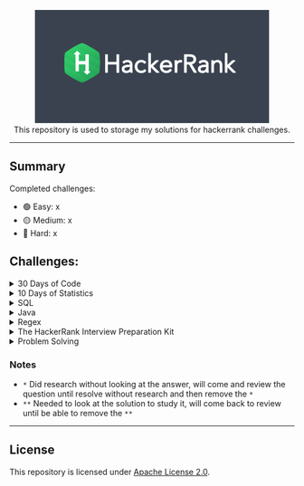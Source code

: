 <p align="center">
    <a href="https://www.hackerrank.com/mauriciogeneroso">
        <img height=200 src="./images/HackerRank-logo.png">
    </a>
    <br>This repository is used to storage my solutions for hackerrank challenges. 
</p>

---
## Summary 

Completed challenges:

* 🟢 Easy: x
* 🟡 Medium: x
* 🔴 Hard: x

## Challenges:

<details><summary>30 Days of Code</summary>

- [30 Days of code website](https://www.hackerrank.com/domains/tutorials/30-days-of-code)

| Day | Challenge     | Solution (Java) | Difficult     | Completed |
| ------------- | ------------- |:-------------:| ------------- |:-------------:|
| 0 | [Day 0: Hello, World.](https://www.hackerrank.com/challenges/30-hello-world/problem) | [Solution](./solutions/src/main/java/com/generoso/hackerrank/thrirtydaysofcode/day0helloworld/Solution.java)| 🟢 Easy | ✅ |
| 1 | [Day 1: Data Types](https://www.hackerrank.com/challenges/30-data-types/problem) | [Solution](./solutions/src/main/java/com/generoso/hackerrank/thrirtydaysofcode/day1datatypes/Solution.java)| 🟢 Easy | ✅ |
| 2 | [Day 2: Operators](https://www.hackerrank.com/challenges/30-operators/problem) | [Solution](./solutions/src/main/java/com/generoso/hackerrank/thrirtydaysofcode/day2operators/Solution.java)| 🟢 Easy | ✅ |
| 3 | [Day 3: Intro to Conditional Statements](https://www.hackerrank.com/challenges/30-conditional-statements/problem) | [Solution](./solutions/src/main/java/com/generoso/hackerrank/thrirtydaysofcode/day3conditionalstatements/Solution.java)| 🟢 Easy | ✅ |
| 4 | [Day 4: Class vs. Instance](https://www.hackerrank.com/challenges/30-class-vs-instance/problem) | [Solution](./solutions/src/main/java/com/generoso/hackerrank/thrirtydaysofcode/day4classvsinstance/Person.java)| 🟢 Easy | ✅ |
| 5 | [Day 5: Loops](https://www.hackerrank.com/challenges/30-loops/problem) | [Solution](./solutions/src/main/java/com/generoso/hackerrank/thrirtydaysofcode/day5loop/Solution.java)| 🟢 Easy | ✅ |
| 6 | [Day 6: Let's Review](https://www.hackerrank.com/challenges/30-review-loop/problem) | [Solution](./solutions/src/main/java/com/generoso/hackerrank/thrirtydaysofcode/day6letsreview/Solution.java)| 🟢 Easy | ✅ |
| 7 | [Day 7: Arrays](https://www.hackerrank.com/challenges/30-arrays/problem) | [Solution](./solutions/src/main/java/com/generoso/hackerrank/thrirtydaysofcode/day7arrays/Solution.java)| 🟢 Easy | ✅ |
| 8 | [Day 8: Dictionaries and Maps](https://www.hackerrank.com/challenges/30-dictionaries-and-maps/problem) | [Solution](./solutions/src/main/java/com/generoso/hackerrank/thrirtydaysofcode/day8dictionariesandmaps/Solution.java)| 🟢 Easy | ✅ |
| 9 | [Day 9: Recursion 3](https://www.hackerrank.com/challenges/30-recursion/problem) | [Solution](./solutions/src/main/java/com/generoso/hackerrank/thrirtydaysofcode/day9recursion3/Solution.java)| 🟢 Easy | ✅ |
| 10 | [Day 10: Binary Numbers](https://www.hackerrank.com/challenges/30-binary-numbers/problem) | [Solution](./solutions/src/main/java/com/generoso/hackerrank/thrirtydaysofcode/day10binarynumbers/Solution.java)| 🟢 Easy | ✅ |
| 11 | [Day 11: 2D Arrays](https://www.hackerrank.com/challenges/30-2d-arrays/problem) | [Solution](./solutions/src/main/java/com/generoso/hackerrank/thrirtydaysofcode/day11arrays2d/Solution.java)| 🟢 Easy | ✅ |
| 12 | [Day 12: Inheritance](https://www.hackerrank.com/challenges/30-inheritance/problem) | [Solution](./solutions/src/main/java/com/generoso/hackerrank/thrirtydaysofcode/day12inheritance/Solution.java)| 🟢 Easy | ✅ |
| 13 | [Day 13: Abstract Classes](https://www.hackerrank.com/challenges/30-abstract-classes/problem) | [Solution](./solutions/src/main/java/com/generoso/hackerrank/thrirtydaysofcode/day13abstractclass/Solution.java)| 🟢 Easy | ✅ |
| 14 | [Day 14: Scope](https://www.hackerrank.com/challenges/30-scope/problem) | [Solution](./solutions/src/main/java/com/generoso/hackerrank/thrirtydaysofcode/day14scope/Solution.java)| 🟢 Easy | ✅ |
| 15 | [Day 15: Linked List](https://www.hackerrank.com/challenges/30-linked-list/problem) | [Solution](./solutions/src/main/java/com/generoso/hackerrank/thrirtydaysofcode/day15linkedlist/Solution.java)| 🟢 Easy | ✅ |
| 16 | [Day 16: Exceptions - String to Integer](https://www.hackerrank.com/challenges/30-exceptions-string-to-integer/problem) | [Solution](./solutions/src/main/java/com/generoso/hackerrank/thrirtydaysofcode/day16exceptions/Solution.java)| 🟢 Easy | ✅ |
| 17 | [Day 17: More Exceptions](https://www.hackerrank.com/challenges/30-more-exceptions/problem) | [Solution](./solutions/src/main/java/com/generoso/hackerrank/thrirtydaysofcode/day17moreexceptions/Solution.java)| 🟢 Easy | ✅ |
| 18 | [Day 18: Queues and Stacks](https://www.hackerrank.com/challenges/30-queues-stacks/problem) | [Solution](./solutions/src/main/java/com/generoso/hackerrank/thrirtydaysofcode/day18queueandstacks/Solution.java)| 🟢 Easy | ✅ |
| 19 | [Day 19: Interfaces](https://www.hackerrank.com/challenges/30-interfaces/problem) | [Solution](./solutions/src/main/java/com/generoso/hackerrank/thrirtydaysofcode/day19interfaces/Solution.java)| 🟢 Easy | ✅ |
| 20 | [Day 20: Sorting](https://www.hackerrank.com/challenges/30-sorting/problem) | [Solution](./solutions/src/main/java/com/generoso/hackerrank/thrirtydaysofcode/day20sorting/Solution.java)| 🟢 Easy | ✅ |
| 21 | [Day 21: Generics](https://www.hackerrank.com/challenges/30-generics/problem) | [Solution](./solutions/src/main/java/com/generoso/hackerrank/thrirtydaysofcode/day21generics/Generics.java)| 🟢 Easy | ✅ |
| 22 | [Day 22: Binary Search Trees](https://www.hackerrank.com/challenges/30-binary-search-trees/problem) | [Solution](./solutions/src/main/java/com/generoso/hackerrank/thrirtydaysofcode/day22binarysearchtrees/Solution.java)| 🟢 Easy | ✅ |
| 23 | [Day 23: BST Level-Order Traversal](https://www.hackerrank.com/challenges/30-binary-trees/problem) | [Solution](./solutions/src/main/java/com/generoso/hackerrank/thrirtydaysofcode/day23bstlevelorder/Solution.java)| 🟢 Easy | ✅ |
| 24 | [Day 24: More Linked Lists](https://www.hackerrank.com/challenges/30-linked-list-deletion/problem) | [Solution](./solutions/src/main/java/com/generoso/hackerrank/thrirtydaysofcode/day24morelinkedlists/Solution.java)| 🟢 Easy | ✅ |
| 25 | [Day 25: Running Time and Complexity](https://www.hackerrank.com/challenges/30-running-time-and-complexity/problem) | [Solution](./solutions/src/main/java/com/generoso/hackerrank/thrirtydaysofcode/day25timeandcomplexity/Solution.java)| 🟢 Easy | ✅ |
| 26 | [Day 26: Nested Logic](https://www.hackerrank.com/challenges/30-nested-logic/problem) | [Solution](./solutions/src/main/java/com/generoso/hackerrank/thrirtydaysofcode/day26nestedlogic/Solution.java) | 🟢 Easy | ✅ |
| 27 | [Day 27: Testing](https://www.hackerrank.com/challenges/30-testing/problem) | [Solution](./solutions/src/main/java/com/generoso/hackerrank/thrirtydaysofcode/day27testing/Solution.java) | 🟢 Easy | ✅ |
| 28 | [Day 28: RegEx, Patterns, and Intro to Databases](https://www.hackerrank.com/challenges/30-regex-patterns/problem) | [Solution](./solutions/src/main/java/com/generoso/hackerrank/thrirtydaysofcode/day28regex/Solution.java) | 🟡 Medium | ✅ | 
| 29 | [Day 29: Bitwise AND](https://www.hackerrank.com/challenges/30-bitwise-and/problem) | [Solution](./solutions/src/main/java/com/generoso/hackerrank/thrirtydaysofcode/day29bitwise/Solution.java) | 🟡 Medium | ✅ |

</details>

<details><summary>10 Days of Statistics</summary>

- [10 Days of Statistics website](https://www.hackerrank.com/domains/tutorials/10-days-of-statistics)

</details>

<details><summary>SQL</summary>

- [SQL website](https://www.hackerrank.com/domains/sql)

| Subdomains | Challenge     |                              Solution (MySQL)                               | Notes | Difficult    | SQL Skills |      Review      |
| ------------- | ------------- |:---------------------------------------------------------------------------:|-------|--------------| ------------ |:----------------:|
| Basic Select | [Revising the Select Query I](https://www.hackerrank.com/challenges/revising-the-select-query/problem) |    [Solution](solutions/sql/basic-select/1.revision-select-query-1.sql)     |       |  🟢 Easy     | Basic            |        ✅         |
| Basic Select | [Revising the Select Query II](https://www.hackerrank.com/challenges/revising-the-select-query-2/problem) |    [Solution](solutions/sql/basic-select/2.revision-select-query-2.sql)     |       | 🟢 Easy  | Basic        |        ✅         |
| Basic Select | [Select All](https://www.hackerrank.com/challenges/select-all-sql/problem) |           [Solution](solutions/sql/basic-select/3.select-all.sql)           |       | 🟢 Easy   | Basic        |        ✅         |
| Basic Select | [Select By ID](https://www.hackerrank.com/challenges/select-by-id/problem) |          [Solution](solutions/sql/basic-select/4.select-by-id.sql)          |       | 🟢 Easy   | Basic        |        ✅         |
| Basic Select | [Japanese Cities' Attributes](https://www.hackerrank.com/challenges/japanese-cities-attributes/problem) |   [Solution](solutions/sql/basic-select/5.japonese-cities-attributes.sql)   |       | 🟢 Easy   | Basic        |        ✅         |
| Basic Select | [Japanese Cities' Names](https://www.hackerrank.com/challenges/japanese-cities-name/problem) |     [Solution](solutions/sql/basic-select/6.japonese-cities-names.sql)      |       | 🟢 Easy   | Basic        |        ✅         |
| Basic Select | [Weather Observation Station 1](https://www.hackerrank.com/challenges/weather-observation-station-1/problem) |  [Solution](solutions/sql/basic-select/7.weather-observation-status-1.sql)  |       | 🟢 Easy   | Basic        |        ✅         |
| Basic Select | [Weather Observation Station 3](https://www.hackerrank.com/challenges/weather-observation-station-3/problem) |  [Solution](solutions/sql/basic-select/7.weather-observation-status-3.sql)  |       | 🟢 Easy   | Basic        |        ✅         |
| Basic Select | [Weather Observation Station 4](https://www.hackerrank.com/challenges/weather-observation-station-4/problem) |  [Solution](solutions/sql/basic-select/7.weather-observation-status-4.sql)  |       | 🟢 Easy   | Basic        |        ✅         |
| Basic Select | [Weather Observation Station 5](https://www.hackerrank.com/challenges/weather-observation-station-5/problem) |  [Solution](solutions/sql/basic-select/7.weather-observation-status-5.sql)  |       | 🟢 Easy   | Intermediate |        ✅         |
| Basic Select | [Weather Observation Station 6](https://www.hackerrank.com/challenges/weather-observation-station-6/problem) |  [Solution](solutions/sql/basic-select/7.weather-observation-status-6.sql)  |       | 🟢 Easy   | Basic        |        ✅         |
| Basic Select | [Weather Observation Station 7](https://www.hackerrank.com/challenges/weather-observation-station-7/problem) |  [Solution](solutions/sql/basic-select/7.weather-observation-status-7.sql)  |       | 🟢 Easy   | Basic        |        ✅         |
| Basic Select | [Weather Observation Station 8](https://www.hackerrank.com/challenges/weather-observation-station-8/problem) |  [Solution](solutions/sql/basic-select/7.weather-observation-status-8.sql)  |       | 🟢 Easy   | Basic        |        ✅         |
| Basic Select | [Weather Observation Station 9](https://www.hackerrank.com/challenges/weather-observation-station-9/problem) |  [Solution](solutions/sql/basic-select/7.weather-observation-status-9.sql)  |       | 🟢 Easy   | Basic        |        ✅         |
| Basic Select | [Weather Observation Station 10](https://www.hackerrank.com/challenges/weather-observation-station-10/problem) | [Solution](solutions/sql/basic-select/7.weather-observation-status-10.sql)  |       | 🟢 Easy   | Basic        |        ✅         |
| Basic Select | [Weather Observation Station 11](https://www.hackerrank.com/challenges/weather-observation-station-11/problem) | [Solution](solutions/sql/basic-select/7.weather-observation-status-11.sql)  |       | 🟢 Easy   | Basic        |        ✅         |
| Basic Select | [Weather Observation Station 12](https://www.hackerrank.com/challenges/weather-observation-station-12/problem) | [Solution](solutions/sql/basic-select/7.weather-observation-status-12.sql)  |       | 🟢 Easy   | Basic        |        ✅         |
| Basic Select | [Higher Than 75 Marks](https://www.hackerrank.com/challenges/more-than-75-marks/problem) |     [Solution](solutions/sql/basic-select/18.higher-than-75-marks.sql)      |       | 🟢 Easy   | Basic        |        ✅         |
| Basic Select | [Employee Names](https://www.hackerrank.com/challenges/name-of-employees/problem) |        [Solution](solutions/sql/basic-select/19.employee-names.sql)         |       | 🟢 Easy   | Basic        |        ✅         |
| Basic Select | [Employee Salaries](https://www.hackerrank.com/challenges/salary-of-employees/problem) |       [Solution](solutions/sql/basic-select/19.employee-salaries.sql)       |       | 🟢 Easy   | Basic        |        ✅         |
| Advanced Select | [Type of Triangle](https://www.hackerrank.com/challenges/what-type-of-triangle/problem) |      [Solution](solutions/sql/advanced-select/1.type-of-triangle.sql)       |       | 🟢 Easy   | Basic        |        ✅         |
| Advanced Select | [The PADS](https://www.hackerrank.com/challenges/the-pads/problem) |     [Solution](solutions/sql/advanced-select/2.the-pads.sql)                |       | 🟡 Medium | Basic        |        ✅         |
| Advanced Select | [Occupations](https://www.hackerrank.com/challenges/occupations/problem) |         [Solution](solutions/sql/advanced-select/3.occupations.sql)        | **    | 🟡 Medium | Advanced     |        ✅         |
| Advanced Select | [Binary Tree Nodes](https://www.hackerrank.com/challenges/binary-search-tree-1/problem) |      [Solution](solutions/sql/advanced-select/4.binary-tree-nodes.sql)    |       | 🟡 Medium | Intermediate |        ✅         |
| Advanced Select | [New Companies](https://www.hackerrank.com/challenges/the-company/problem) |        [Solution](solutions/sql/advanced-select/5.new-companies.sql)        |       | 🟡 Medium | Intermediate |        ✅         |
| Aggregation | [Revising Aggregations - The Count Function](https://www.hackerrank.com/challenges/revising-aggregations-the-count-function/problem) |       [Solution](solutions/sql/aggregation/1.the-count-function.sql)       |       | 🟢 Easy   | Basic        |        ✅         |
| Aggregation | [Revising Aggregations - The Sum Function](https://www.hackerrank.com/challenges/revising-aggregations-sum/problem) |        [Solution](solutions/sql/aggregation/2.the-sum-function.sql)         |       | 🟢 Easy   | Basic        |        ✅         |
| Aggregation | [Revising Aggregations - Averages](https://www.hackerrank.com/challenges/revising-aggregations-the-average-function/problem) |            [Solution](solutions/sql/aggregation/3.averages.sql)             |       | 🟢 Easy   | Basic        |        ✅         |
| Aggregation | [Average Population](https://www.hackerrank.com/challenges/average-population/problem) |       [Solution](solutions/sql/aggregation/4.average-population.sql)        |       | 🟢 Easy   | Basic        |        ✅         |
| Aggregation | [Japan Population](https://www.hackerrank.com/challenges/japan-population/problem) |        [Solution](solutions/sql/aggregation/5.japan-population.sql)         |       | 🟢 Easy   | Basic        |        ✅         |
| Aggregation | [Population Density Difference](https://www.hackerrank.com/challenges/population-density-difference/problem) |  [Solution](solutions/sql/aggregation/6.population-density-difference.sql)  |       | 🟢 Easy   | Basic        |        ✅         |
| Aggregation | [The Blunder](https://www.hackerrank.com/challenges/the-blunder/problem) |           [Solution](solutions/sql/aggregation/7.the-blunder.sql)           |       | 🟢 Easy   | Basic        |        ✅         |
| Aggregation | [Top Earners](https://www.hackerrank.com/challenges/earnings-of-employees/problem) |           [Solution](solutions/sql/aggregation/8.top-earners.sql)           |       | 🟢 Easy   | Basic        |        ✅         |
| Aggregation | [Weather Observation Station 2](https://www.hackerrank.com/challenges/weather-observation-station-2/problem) |  [Solution](solutions/sql/aggregation/9.weather-observation-station-2.sql)  |       | 🟢 Easy   | Basic        |        ✅         |
| Aggregation | [Weather Observation Station 13](https://www.hackerrank.com/challenges/weather-observation-station-13/problem) | [Solution](solutions/sql/aggregation/10.weather-observation-station-13.sql) |       | 🟢 Easy   | Basic        |        ✅         |
| Aggregation | [Weather Observation Station 14](https://www.hackerrank.com/challenges/weather-observation-station-14/problem) | [Solution](solutions/sql/aggregation/11.weather-observation-station-14.sql) |       | 🟢 Easy   | Basic        |        ✅         |
| Aggregation | [Weather Observation Station 15](https://www.hackerrank.com/challenges/weather-observation-station-15/problem) | [Solution](solutions/sql/aggregation/12.weather-observation-station-15.sql) |       | 🟢 Easy   | Basic        |        ✅         |
| Aggregation | [Weather Observation Station 16](https://www.hackerrank.com/challenges/weather-observation-station-16/problem) | [Solution](solutions/sql/aggregation/13.weather-observation-station-16.sql) |       | 🟢 Easy   | Basic        |        ✅         |
| Aggregation | [Weather Observation Station 17](https://www.hackerrank.com/challenges/weather-observation-station-17/problem) | [Solution](solutions/sql/aggregation/14.weather-observation-station-17.sql) |       | 🟢 Easy   | Basic        |        ✅         |
| Aggregation | [Weather Observation Station 18](https://www.hackerrank.com/challenges/weather-observation-station-18/problem) | [Solution](solutions/sql/aggregation/15.weather-observation-station-18.sql) |       | 🟡 Medium | Basic        |        ✅         |
| Aggregation | [Weather Observation Station 19](https://www.hackerrank.com/challenges/weather-observation-station-19/problem) | [Solution](solutions/sql/aggregation/16.weather-observation-station-19.sql) |       | 🟡 Medium | Basic        |        ✅         |
| Aggregation | [Weather Observation Station 20](https://www.hackerrank.com/challenges/weather-observation-station-20/problem) |                                                                             |       | 🟡 Medium | Intermediate |
| Basic Join | [Asian Population](https://www.hackerrank.com/challenges/asian-population/problem) |         [Solution](solutions/sql/basic-join/1.asia-population.sql)          |       | 🟢 Easy   | Basic        |        ✅         |
| Basic Join | [African Cities](https://www.hackerrank.com/challenges/african-cities/problem) |          [Solution](solutions/sql/basic-join/2.africa-cities.sql)           |       | 🟢 Easy   | Basic        |        ✅         |
| Basic Join | [Average Population of Each Continent](https://www.hackerrank.com/challenges/average-population-of-each-continent/problem) |          [Solution](solutions/sql/basic-join/3.population-avg.sql)          |       | 🟢 Easy   | Basic        |        ✅         |
| Basic Join | [The Report](https://www.hackerrank.com/challenges/the-report/problem) |            [Solution](solutions/sql/basic-join/4.the-report.sql)            |       | 🟡 Medium | Intermediate |
| Basic Join | [Top Competitors](https://www.hackerrank.com/challenges/full-score/problem) |         [Solution](solutions/sql/basic-join/5.the-competitors.sql)          |       | 🟡 Medium | Intermediate |
| Basic Join | [Ollivander's Inventory](https://www.hackerrank.com/challenges/harry-potter-and-wands/problem) |                                                                             |       | 🟡 Medium | Intermediate |
| Basic Join | [Challenges](https://www.hackerrank.com/challenges/challenges/problem) |            [Solution](solutions/sql/basic-join/7.challenges.sql)            |       | 🟡 Medium | Intermediate |
| Basic Join | [Contest Leaderboard](https://www.hackerrank.com/challenges/contest-leaderboard/problem) |       [Solution](solutions/sql/basic-join/8.contest-leaderboard.sql)        |       | 🟡 Medium | Intermediate |
| Advanced Join | [SQL Project Planning](https://www.hackerrank.com/challenges/sql-projects/problem) |                                                                             |       | 🟡 Medium | Intermediate |
| Advanced Join | [Placements](https://www.hackerrank.com/challenges/placements/problem) |                                                                             |       | 🟡 Medium | Intermediate |
| Advanced Join | [Symmetric Pairs](https://www.hackerrank.com/challenges/symmetric-pairs/problem) |                                                                             |       | 🟡 Medium | Intermediate |
| Advanced Join | [Interviews](https://www.hackerrank.com/challenges/interviews/problem) |                                                                             |       | 🔴 Hard   | Intermediate |
| Advanced Join | [15 Days of Learning SQL](https://www.hackerrank.com/challenges/15-days-of-learning-sql/problem) |                                                                             |       | 🔴 Hard   | Advanced     |
| Alternative Queries | [Draw The Triangle 1](https://www.hackerrank.com/challenges/draw-the-triangle-1/problem) |   [Solution](solutions/sql/alternative-queries/1.draw-the-triangle-1.sql)   | *     | 🟢 Easy | Advanced     |        ✅         |
| Alternative Queries | [Draw The Triangle 2](https://www.hackerrank.com/challenges/draw-the-triangle-2/problem) |   [Solution](solutions/sql/alternative-queries/2.draw-the-triangle-2.sql)   |       | 🟢 Easy | Advanced     |        ✅         |
| Alternative Queries | [Print Prime Numbers](https://www.hackerrank.com/challenges/print-prime-numbers/problem) |                                                                             |       | 🟡 Medium | Advanced     |

</details>

<details><summary>Java</summary>

- [Java website](https://www.hackerrank.com/domains/java?badge_type=java)

| Subdomains | Challenge     |                                                  Solution                                                   | Notes | Difficult                   | Skills |      Review      |
| ------------- | ------------- |:-----------------------------------------------------------------------------------------------------------:|-----|-----------------------------| ------------- |:----------------:|
| Introduction | [Welcome to Java!](https://www.hackerrank.com/challenges/welcome-to-java/problem) |         [Solution](solutions/src/main/java/com/generoso/hackerrank/introduction/WelcomeToJava.java)         |     | 🟢 Easy                     | Java Basic                   |        ✅         |
| Introduction | [Java Stdin and Stdout I](https://www.hackerrank.com/challenges/java-stdin-and-stdout-1/problem) |       [Solution](solutions/src/main/java/com/generoso/hackerrank/java/introduction/StdInStdOut.java)        |     | 🟢 Easy                     | Java Basic                   |        ✅         |
| Introduction | [Java If-Else](https://www.hackerrank.com/challenges/java-if-else/problem) |          [Solution](solutions/src/main/java/com/generoso/hackerrank/java/introduction/IfElse.java)          |     | 🟢 Easy                     | Java Basic                   |        ✅         |
| Introduction | [Java Stdin and Stdout II](https://www.hackerrank.com/challenges/java-stdin-stdout/problem) |      [Solution](solutions/src/main/java/com/generoso/hackerrank/java/introduction/StdInStdOutII.java)       |     | 🟢 Easy                     | Java Basic                   |        ✅         |
| Introduction | [Java Output Formatting](https://www.hackerrank.com/challenges/java-output-formatting/problem) |     [Solution](solutions/src/main/java/com/generoso/hackerrank/java/introduction/OutputFormatting.java)     |     | 🟢 Easy                     | Java Basic                   |        ✅         |
| Introduction | [Java Loops I](https://www.hackerrank.com/challenges/java-loops-i/problem) |          [Solution](solutions/src/main/java/com/generoso/hackerrank/java/introduction/LoopsI.java)          |     | 🟢 Easy                     | Java Basic                   |        ✅         |
| Introduction | [Java Loops II](https://www.hackerrank.com/challenges/java-loops/problem) |         [Solution](solutions/src/main/java/com/generoso/hackerrank/java/introduction/LoopsII.java)          |     | 🟢 Easy                     | Java Basic                   |        ✅         |
| Introduction | [Java Datatypes](https://www.hackerrank.com/challenges/java-datatypes/problem) |        [Solution](solutions/src/main/java/com/generoso/hackerrank/java/introduction/Datatypes.java)         |     | 🟢 Easy                     | Java Basic                   |        ✅         |
| Introduction | [Java End-of-file](https://www.hackerrank.com/challenges/java-end-of-file/problem) |        [Solution](solutions/src/main/java/com/generoso/hackerrank/java/introduction/EndOfFile.java)         |     | 🟢 Easy                     | Java Basic                   |        ✅         |
| Introduction | [Java Static Initializer Block](https://www.hackerrank.com/challenges/java-static-initializer-block/problem) |  [Solution](solutions/src/main/java/com/generoso/hackerrank/java/introduction/StaticInitializerBlock.java)  |     | 🟢 Easy                     | Java Basic                   |        ✅         |
| Introduction | [Java Int to String](https://www.hackerrank.com/challenges/java-int-to-string/problem) |       [Solution](solutions/src/main/java/com/generoso/hackerrank/java/introduction/IntToString.java)        |     | 🟢 Easy                     | Java Basic                   |        ✅         |
| Introduction | [Java Date and Time](https://www.hackerrank.com/challenges/java-date-and-time/problem) |         [Solution](solutions/src/main/java/com/generoso/hackerrank/java/introduction/DateTime.java)         |     | 🟢 Easy                     | Java Basic                   |        ✅         |
| Introduction | [Java Currency Formatter](https://www.hackerrank.com/challenges/java-currency-formatter/problem) |    [Solution](solutions/src/main/java/com/generoso/hackerrank/java/introduction/CurrencyFormatter.java)     | *   | 🟢 Easy   | Java Basic                  |        ✅         |
| String | [Java Strings Introduction](https://www.hackerrank.com/challenges/java-strings-introduction/problem) |       [Solution](solutions/src/main/java/com/generoso/hackerrank/java/string/StringIntroduction.java)       |     | 🟢 Easy   | Java Basic                  |        ✅         |
| String | [Java Substring](https://www.hackerrank.com/challenges/java-substring/problem) |           [Solution](solutions/src/main/java/com/generoso/hackerrank/java/string/Substring.java)            |     | 🟢 Easy   | Java Basic                  |        ✅         |
| String | [Java Substring Comparisons](https://www.hackerrank.com/challenges/java-string-compare/problem) |      [Solution](solutions/src/main/java/com/generoso/hackerrank/java/string/SubstringComparisons.java)      |     | 🟢 Easy   | Java Basic                  |        ✅         |
| String | [Java String Reverse](https://www.hackerrank.com/challenges/java-string-reverse/problem) |         [Solution](solutions/src/main/java/com/generoso/hackerrank/java/string/StringReverse.java)          |     | 🟢 Easy   | Java Basic                  |        ✅         |
| String | [Java Anagrams](https://www.hackerrank.com/challenges/java-anagrams/problem) |            [Solution](solutions/src/main/java/com/generoso/hackerrank/java/string/Anagrams.java)            |     | 🟢 Easy   | Java Basic                  |        ✅         |
| String | [Java String Tokens](https://www.hackerrank.com/challenges/java-string-tokens/problem) |        [Solution](solutions/src/main/java/com/generoso/hackerrank/java/string/JavaStringTokens.java)        |     | 🟢 Easy   | Java Basic                  |        ✅         |
| String | [Pattern Syntax Checker](https://www.hackerrank.com/challenges/pattern-syntax-checker/problem) |      [Solution](solutions/src/main/java/com/generoso/hackerrank/java/string/PatternSyntaxChecker.java)      |     | 🟢 Easy   | Java Basic                  |        ✅         |
| String | [Java Regex](https://www.hackerrank.com/challenges/java-regex/problem) |                                                                                                             |     | 🟡 Medium | Java Intermediate           |
| String | [Java Regex 2 - Duplicate Words](https://www.hackerrank.com/challenges/duplicate-word/problem) |                                                                                                             |     | 🟡 Medium | Java Basic                  |
| String | [Valid Username Regular Expression](https://www.hackerrank.com/challenges/valid-username-checker/problem?isFullScreen=true) | [Solution](solutions/src/main/java/com/generoso/hackerrank/java/string/ValidUsernameRegularExpression.java) |     | 🟢 Easy   | Java Basic                  |        ✅         |
| String | [Tag Content Extractor](https://www.hackerrank.com/challenges/tag-content-extractor/problem) |                                                                                                             |     | 🟡 Medium | Java Basic                  |
| BigNumber | [Java Primality Test](https://www.hackerrank.com/challenges/java-primality-test/problem) |       [Solution](solutions/src/main/java/com/generoso/hackerrank/java/bignumbers/PrimalityTest.java)        |     | 🟢 Easy   | Java Basic                  |        ✅         |
| BigNumber | [Java BigInteger](https://www.hackerrank.com/challenges/java-biginteger/problem) |       [Solution](solutions/src/main/java/com/generoso/hackerrank/java/bignumbers/JavaBigInteger.java)       |     | 🟢 Easy   | Java Basic                  |        ✅         |
| BigNumber | [Java BigDecimal](https://www.hackerrank.com/challenges/java-bigdecimal/problem) |                                                                                                             |     | 🟡 Medium | Java Basic                  |
| Data Structure | [Java 1D Array](https://www.hackerrank.com/challenges/java-1d-array-introduction/problem) |         [Solution](solutions/src/main/java/com/generoso/hackerrank/java/datastructure/Array1D.java)         |     | 🟢 Easy   | Java Basic                  |        ✅         |
| Data Structure | [Java 2D Array](https://www.hackerrank.com/challenges/java-2d-array/problem) |         [Solution](solutions/src/main/java/com/generoso/hackerrank/java/datastructure/Array2D.java)         |     | 🟢 Easy   | Java Basic                  |        ✅         |
| Data Structure | [Java Subarray](https://www.hackerrank.com/challenges/java-negative-subarray/problem) |        [Solution](solutions/src/main/java/com/generoso/hackerrank/java/datastructure/SubArray.java)         |     | 🟢 Easy   | Java Basic                  |        ✅         |
| Data Structure | [Java Arraylist](https://www.hackerrank.com/challenges/java-arraylist/problem) |      [Solution](solutions/src/main/java/com/generoso/hackerrank/java/datastructure/JavaArrayList.java)      |     | 🟢 Easy   | Java Basic                  |        ✅         |
| Data Structure | [Java 1D Array (Part 2)](https://www.hackerrank.com/challenges/java-1d-array/problem) |                                                                                                             |     | 🟡 Medium | Java Basic                  |
| Data Structure | [Java List](https://www.hackerrank.com/challenges/java-list/problem) |        [Solution](solutions/src/main/java/com/generoso/hackerrank/java/datastructure/JavaList.java)         |     | 🟢 Easy   | Java Basic                  |        ✅         |
| Data Structure | [Java Map](https://www.hackerrank.com/challenges/phone-book/problem) |         [Solution](solutions/src/main/java/com/generoso/hackerrank/java/datastructure/JavaMap.java)         |     | 🟢 Easy   | Java Basic                  |        ✅         |
| Data Structure | [Java Stack](https://www.hackerrank.com/challenges/java-stack/problem) |        [Solution](solutions/src/main/java/com/generoso/hackerrank/java/datastructure/JavaStack.java)        |     | 🟢 Easy   | Java Basic                  |        ✅         |
| Data Structure | [Java Hashset](https://www.hackerrank.com/challenges/java-hashset/problem) |         [Solution](solutions/src/main/java/com/generoso/hackerrank/java/datastructure/JavaSet.java)         |     | 🟢 Easy   | Java Basic                  |        ✅         |
| Data Structure | [Java Generics](https://www.hackerrank.com/challenges/java-generics/problem) |        [Solution](solutions/src/main/java/com/generoso/hackerrank/java/datastructure/Generics.java)         |     | 🟢 Easy   | Java Basic                  |        ✅         |
| Data Structure | [Java Comparator](https://www.hackerrank.com/challenges/java-comparator/problem) |     [Solution](solutions/src/main/java/com/generoso/hackerrank/java/datastructure/JavaComparator.java)      |     | 🟢 Easy   | Java Basic                  |        ✅         |
| Data Structure | [Java Sort](https://www.hackerrank.com/challenges/java-sort/problem) |          [Solution](solutions/src/main/java/com/generoso/hackerrank/java/datastructure/Sort.java)           |     | 🟢 Easy   | Java Basic                  |        ✅         |
| Data Structure | [Java Dequeue](https://www.hackerrank.com/challenges/java-dequeue/problem) |                                                                                                             |     | 🟡 Medium | Problem Solving Intermediate |
| Data Structure | [Java BitSet](https://www.hackerrank.com/challenges/java-bitset/problem) |       [Solution](solutions/src/main/java/com/generoso/hackerrank/java/datastructure/JavaBitSet.java)        |     | 🟢 Easy   | Java Basic                  |        ✅         |
| Data Structure | [Java Priority Queue](https://www.hackerrank.com/challenges/java-priority-queue/problem) |                                                                                                             |     | 🟡 Medium | Java Intermediate           |
| OOP | [Java Inheritance I](https://www.hackerrank.com/challenges/java-inheritance-1/problem) |           [Solution](solutions/src/main/java/com/generoso/hackerrank/java/oop/InheritanceI.java)            |     | 🟢 Easy   | Java Basic                  |        ✅         |
| OOP | [Java Inheritance II](https://www.hackerrank.com/challenges/java-inheritance-2/problem) |           [Solution](solutions/src/main/java/com/generoso/hackerrank/java/oop/InheritanceII.java)           |     | 🟢 Easy   | Java Basic                  |        ✅         |
| OOP | [Java Abstract Class](https://www.hackerrank.com/challenges/java-abstract-class/problem) |           [Solution](solutions/src/main/java/com/generoso/hackerrank/java/oop/AbstractClass.java)           |     | 🟢 Easy   | Java Basic                  |        ✅         |
| OOP | [Java Interface](https://www.hackerrank.com/challenges/java-interface/problem) |             [Solution](solutions/src/main/java/com/generoso/hackerrank/java/oop/Interface.java)             |     | 🟢 Easy   | Java Basic                  |        ✅         |
| OOP | [Java Method Overriding](https://www.hackerrank.com/challenges/java-method-overriding/problem) |         [Solution](solutions/src/main/java/com/generoso/hackerrank/java/oop/MethodOverridingI.java)         |     | 🟢 Easy   | Java Basic                  |        ✅         |
| OOP | [Java Method Overriding 2 (Super Keyword)](https://www.hackerrank.com/challenges/java-method-overriding-2-super-keyword/problem) |        [Solution](solutions/src/main/java/com/generoso/hackerrank/java/oop/MethodOverridingII.java)         |     | 🟢 Easy   | Java Basic                  |        ✅         |
| OOP | [Java Instanceof keyword](https://www.hackerrank.com/challenges/java-instanceof-keyword/problem) |         [Solution](solutions/src/main/java/com/generoso/hackerrank/java/oop/InstanceOfKeyword.java)         |     | 🟢 Easy   | Java Basic                  |        ✅         |
| OOP | [Java Iterator](https://www.hackerrank.com/challenges/java-iterator/problem) |           [Solution](solutions/src/main/java/com/generoso/hackerrank/java/oop/JavaIterator.java)            |     | 🟢 Easy   | Java Basic                  |        ✅         |
| Exception Handling | [Java Exception Handling (Try-catch)](https://www.hackerrank.com/challenges/java-exception-handling-try-catch/problem) |          [Solution](solutions/src/main/java/com/generoso/hackerrank/java/exceptions/TryCatch.java)          |     | 🟢 Easy   | Java Basic                  |        ✅         |
| Exception Handling | [Java Exception Handling](https://www.hackerrank.com/challenges/java-exception-handling/problem) |     [Solution](solutions/src/main/java/com/generoso/hackerrank/java/exceptions/ExceptionsHandling.java)     |     | 🟢 Easy   | Java Basic                  |        ✅         |
| Advanced | [Java Varargs - Simple Addition](https://www.hackerrank.com/challenges/simple-addition-varargs/problem) |           [Solution](solutions/src/main/java/com/generoso/hackerrank/java/advanced/Varargs.java)            |     | 🟢 Easy   | Java Basic                  |        ✅         |
| Advanced | [Java Reflection - Attributes](https://www.hackerrank.com/challenges/java-reflection-attributes/problem) |     [Solution](solutions/src/main/java/com/generoso/hackerrank/java/advanced/ReflectionAttributes.java)     |     | 🟢 Easy   | Java Basic                  |        ✅         |
| Advanced | [Can You Access?](https://www.hackerrank.com/challenges/can-you-access/problem) |                                                                                                             |     | 🟡 Medium | -                           |
| Advanced | [Prime Checker](https://www.hackerrank.com/challenges/prime-checker/problem) |                                                                                                             |     | 🟡 Medium | Java Basic                  |
| Advanced | [Java Factory Pattern](https://www.hackerrank.com/challenges/java-factory/problem) |        [Solution](solutions/src/main/java/com/generoso/hackerrank/java/advanced/FactoryPattern.java)        |     | 🟢 Easy   | Java Basic                  |        ✅         |
| Advanced | [Java Singleton Pattern](https://www.hackerrank.com/challenges/java-singleton/problem) |       [Solution](solutions/src/main/java/com/generoso/hackerrank/java/advanced/SingletonPattern.java)       |     | 🟢 Easy   | Java Basic                  |        ✅         |
| Advanced | [Java Visitor Pattern](https://www.hackerrank.com/challenges/java-vistor-pattern/problem) |                                                                                                             |     | 🟡 Medium | -                           |
| Advanced | [Java Annotations](https://www.hackerrank.com/challenges/java-annotations/problem) |         [Solution](solutions/src/main/java/com/generoso/hackerrank/java/advanced/Annotations.java)          |     | 🟡 Medium | -                           |
| Advanced | [Covariant Return Types](https://www.hackerrank.com/challenges/java-covariance/problem) |          [Solution](solutions/src/main/java/com/generoso/hackerrank/java/advanced/Covariance.java)          |     | 🟢 Easy   | -                           |        ✅         |
| Advanced | [Java Lambda Expressions](https://www.hackerrank.com/challenges/java-lambda-expressions/problem) |                                                                                                             |     | 🟡 Medium | -                           |
| Advanced | [Java MD5](https://www.hackerrank.com/challenges/java-md5/problem) |             [Solution](solutions/src/main/java/com/generoso/hackerrank/java/advanced/MD5.java)              |     | 🟡 Medium | -                           |
| Advanced | [Java SHA-256](https://www.hackerrank.com/challenges/sha-256/problem) |            [Solution](solutions/src/main/java/com/generoso/hackerrank/java/advanced/SHA256.java)            |     | 🟡 Medium | -                           |


</details>

<details><summary>Regex</summary>

- [Regex website](https://www.hackerrank.com/domains/regex)
- [Notes](solutions/src/main/java/com/generoso/hackerrank/regex/README.md)

| Subdomains | Challenge     |                                                          Solution                                                          | Notes | Difficult         | Review |
| ------------- | ------------- |:--------------------------------------------------------------------------------------------------------------------------:|-------|-------------------|:------:|
| Introduction | [Matching Specific String](https://www.hackerrank.com/challenges/matching-specific-string) |         [Solution](solutions/src/main/java/com/generoso/hackerrank/regex/introduction/MatchingSpecificString.java)         |       | 🟢 Easy          |   ✅    |
| Introduction | [Matching Anything But a Newline](https://www.hackerrank.com/challenges/matching-anything-but-new-line/problem) |      [Solution](solutions/src/main/java/com/generoso/hackerrank/regex/introduction/MatchingAnythingButANewline.java)       |       | 🟢 Easy   |   ✅    |
| Introduction | [Matching Digits & Non-Digit Characters](https://www.hackerrank.com/challenges/matching-digits-non-digit-character/problem) |  [Solution](solutions/src/main/java/com/generoso/hackerrank/regex/introduction/MatchingDigitsAndNonDigitCharacters.java)   |       | 🟢 Easy   |   ✅    |
| Introduction | [Matching Whitespace & Non-Whitespace Character](https://www.hackerrank.com/challenges/matching-whitespace-non-whitespace-character/problem) |  [Solution](solutions/src/main/java/com/generoso/hackerrank/regex/introduction/MatchingDigitsAndNonDigitCharacters.java)   |       | 🟢 Easy   |   ✅    |
| Introduction | [Matching Word & Non-Word Character](https://www.hackerrank.com/challenges/matching-word-non-word/problem) |    [Solution](solutions/src/main/java/com/generoso/hackerrank/regex/introduction/MatchingWordAndNonWordCharacter.java)     |       | 🟢 Easy   |   ✅    |
| Introduction | [Matching Start & End](https://www.hackerrank.com/challenges/matching-start-end/problem) |          [Solution](solutions/src/main/java/com/generoso/hackerrank/regex/introduction/MatchingStartAndEnd.java)           |       | 🟢 Easy   |   ✅    |
| Character Class | [Matching Specific Characters](https://www.hackerrank.com/challenges/matching-specific-characters/problem) |      [Solution](solutions/src/main/java/com/generoso/hackerrank/regex/characterclass/MatchingSpecificCharacters.java)      |       | 🟢 Easy   |   ✅    |
| Character Class | [Excluding Specific Characters](https://www.hackerrank.com/challenges/excluding-specific-characters/problem) |     [Solution](solutions/src/main/java/com/generoso/hackerrank/regex/characterclass/ExcludingSpecificCharacters.java)      |       | 🟢 Easy   |   ✅    |
| Character Class | [Matching Character Ranges](https://www.hackerrank.com/challenges/matching-range-of-characters/problem) |       [Solution](solutions/src/main/java/com/generoso/hackerrank/regex/characterclass/MatchingCharacterRanges.java)        |       | 🟢 Easy   |   ✅    |
| Repetition | [Matching {x} Repetitions](https://www.hackerrank.com/challenges/matching-x-repetitions/problem) |           [Solution](solutions/src/main/java/com/generoso/hackerrank/regex/repetition/MatchingXRepetitions.java)           |       | 🟢 Easy   |   ✅    |
| Repetition | [Matching {x, y} Repetitions](https://www.hackerrank.com/challenges/matching-x-y-repetitions/problem) |          [Solution](solutions/src/main/java/com/generoso/hackerrank/regex/repetition/MatchingXYRepetitions.java)           |       | 🟢 Easy   |   ✅    |
| Repetition | [Matching Zero Or More Repetitions](https://www.hackerrank.com/challenges/matching-zero-or-more-repetitions/problem) |      [Solution](solutions/src/main/java/com/generoso/hackerrank/regex/repetition/MatchingZeroOrMoreRepetitions.java)       |       | 🟢 Easy   |   ✅    |
| Repetition | [Matching One Or More Repetitions](https://www.hackerrank.com/challenges/matching-one-or-more-repititions/problem) |       [Solution](solutions/src/main/java/com/generoso/hackerrank/regex/repetition/MatchingOneOrMoreRepetitions.java)       |       | 🟢 Easy   |   ✅    |
| Repetition | [Matching Ending Items](https://www.hackerrank.com/challenges/matching-ending-items/problem) |           [Solution](solutions/src/main/java/com/generoso/hackerrank/regex/repetition/MatchingEndingItems.java)            |       | 🟢 Easy   |   ✅    |
| Grouping and Capturing | [Matching Word Boundaries](https://www.hackerrank.com/challenges/matching-word-boundaries/problem) |     [Solution](solutions/src/main/java/com/generoso/hackerrank/regex/groupingandcapturing/MatchingWordBoundaries.java)     |       | 🟢 Easy   |   ✅    |
| Grouping and Capturing | [Capturing & Non-Capturing Groups](https://www.hackerrank.com/challenges/capturing-non-capturing-groups/problem) | [Solution](solutions/src/main/java/com/generoso/hackerrank/regex/groupingandcapturing/CapturingAndNonCapturingGroups.java) |       | 🟢 Easy   |   ✅    |
| Grouping and Capturing | [Alternative Matching](https://www.hackerrank.com/challenges/alternative-matching/problem) |      [Solution](solutions/src/main/java/com/generoso/hackerrank/regex/groupingandcapturing/AlternativeMatching.java)       |       | 🟢 Easy   |   ✅    |
| Backreferences | [Matching Same Text Again & Again](https://www.hackerrank.com/challenges/matching-same-text-again-again/problem) |    [Solution](solutions/src/main/java/com/generoso/hackerrank/regex/backreferences/MatchingSameTextAgainAndAgain.java)     |       | 🟢 Easy   |   ✅    |
| Backreferences | [Backreferences To Failed Groups](https://www.hackerrank.com/challenges/backreferences-to-failed-groups/problem) |     [Solution](solutions/src/main/java/com/generoso/hackerrank/regex/backreferences/BackReferencesToFailedGroups.java)     | *     | 🟢 Easy   |   ✅    |
| Backreferences | [Branch Reset Groups](https://www.hackerrank.com/challenges/branch-reset-groups/problem) |          [Solution](solutions/src/main/java/com/generoso/hackerrank/regex/backreferences/BranchResetGroups.java)           |       | 🟢 Easy   |   ✅    |
| Backreferences | [Forward References](https://www.hackerrank.com/challenges/forward-references/problem) |          [Solution](solutions/src/main/java/com/generoso/hackerrank/regex/backreferences/ForwardReferences.java)           | *     | 🟢 Easy   |   ✅    |
| Assertions | [Positive Lookahead](https://www.hackerrank.com/challenges/positive-lookahead/problem) |            [Solution](solutions/src/main/java/com/generoso/hackerrank/regex/assertions/PositiveLookahead.java)             |       | 🟢 Easy   |   ✅    |
| Assertions | [Negative Lookahead](https://www.hackerrank.com/challenges/negative-lookahead/problem) |            [Solution](solutions/src/main/java/com/generoso/hackerrank/regex/assertions/NegativeLookahead.java)             | *     | 🟢 Easy   |   ✅    |
| Assertions | [Positive Lookbehind](https://www.hackerrank.com/challenges/positive-lookbehind/problem) |            [Solution](solutions/src/main/java/com/generoso/hackerrank/regex/assertions/PositiveLookbehind.java)            |       | 🟢 Easy   |   ✅    |
| Assertions | [Negative Lookbehind](https://www.hackerrank.com/challenges/negative-lookbehind/problem) |            [Solution](solutions/src/main/java/com/generoso/hackerrank/regex/assertions/NegativeLookbehind.java)            |       | 🟢 Easy   |   ✅    |
| Applications | [Detect HTML links](https://www.hackerrank.com/challenges/detect-html-links/problem) |                                                                                                                            |       | 🟡 Medium |
| Applications | [Detect HTML Tags](https://www.hackerrank.com/challenges/detect-html-tags/problem) |               [Solution](solutions/src/main/java/com/generoso/hackerrank/regex/applications/DetectHtmlTags.java)                | **    | 🟢 Easy   |   ✅    |
| Applications | [Find A Sub-Word](https://www.hackerrank.com/challenges/find-substring/problem) |              [Solution](solutions/src/main/java/com/generoso/hackerrank/regex/applications/FindASubWord.java)              |       | 🟢 Easy   |   ✅    |
| Applications | [Alien Username](https://www.hackerrank.com/challenges/alien-username/problem) |              [Solution](solutions/src/main/java/com/generoso/hackerrank/regex/applications/AlienUsername.java)              |       | 🟢 Easy   |   ✅    |
| Applications | [IP Address Validation](https://www.hackerrank.com/challenges/ip-address-validation/problem) |          [Solution](solutions/src/main/java/com/generoso/hackerrank/regex/applications/IPAddressValidation.java)           | **    | 🟢 Easy   |   ✅    |
| Applications | [Find a Word](https://www.hackerrank.com/challenges/find-a-word/problem) |               [Solution](solutions/src/main/java/com/generoso/hackerrank/regex/applications/FindAWord.java)                |       | 🟡 Medium |   ✅    |
| Applications | [Detect the Email Addresses](https://www.hackerrank.com/challenges/detect-the-email-addresses/problem) |                                                                                                                            |       | 🟡 Medium |
| Applications | [Detect the Domain Name](https://www.hackerrank.com/challenges/detect-the-domain-name/problem) |                                                                                                                            |       | 🟡 Medium |
| Applications | [Building a Smart IDE: Identifying comments](https://www.hackerrank.com/challenges/ide-identifying-comments/problem) |                                                                                                                            |       | 🟡 Medium |
| Applications | [Detecting Valid Latitude and Longitude Pairs](https://www.hackerrank.com/challenges/detecting-valid-latitude-and-longitude/problem) |               [Solution](solutions/src/main/java/com/generoso/hackerrank/regex/applications/DetectingValidLatitudeAndLongitudePairs.java)                | **    | 🟢 Easy   |   ✅    |
| Applications | [HackerRank Tweets](https://www.hackerrank.com/challenges/hackerrank-tweets/problem) |               [Solution](solutions/src/main/java/com/generoso/hackerrank/regex/applications/HackerRankTweets.java)                |       | 🟢 Easy   |   ✅    |
| Applications | [Build a Stack Exchange Scraper](https://www.hackerrank.com/challenges/stack-exchange-scraper/problem) |                                                                                                                            |       | 🟢 Easy   |
| Applications | [Utopian Identification Number](https://www.hackerrank.com/challenges/utopian-identification-number/problem) |               [Solution](solutions/src/main/java/com/generoso/hackerrank/regex/applications/UtopianIdentificationNumber.java)                |       | 🟢 Easy   |   ✅    |
| Applications | [Valid PAN format](https://www.hackerrank.com/challenges/valid-pan-format/problem) |               [Solution](solutions/src/main/java/com/generoso/hackerrank/regex/applications/ValidPanFormat.java)                |       | 🟢 Easy   |   ✅    |
| Applications | [Find HackerRank](https://www.hackerrank.com/challenges/find-hackerrank/problem) |             [Solution](solutions/src/main/java/com/generoso/hackerrank/regex/applications/FindHackerRank.java)             |       | 🟢 Easy   |   ✅    |
| Applications | [Saying Hi](https://www.hackerrank.com/challenges/saying-hi/problem) |                [Solution](solutions/src/main/java/com/generoso/hackerrank/regex/applications/SayingHi.java)                |       | 🟢 Easy   |   ✅    |
| Applications | [HackerRank Language](https://www.hackerrank.com/challenges/hackerrank-language/problem) |               [Solution](solutions/src/main/java/com/generoso/hackerrank/regex/applications/HackerRankLanguage.java)                |       | 🟢 Easy   |   ✅    |
| Applications | [Building a Smart IDE: Programming Language Detection](https://www.hackerrank.com/challenges/programming-language-detection/problem) |                                                                                                                            |       | 🟡 Medium |
| Applications | [Split the Phone Numbers](https://www.hackerrank.com/challenges/split-number/problem) |               [Solution](solutions/src/main/java/com/generoso/hackerrank/regex/applications/SplitThePhoneNumbers.java)                |       | 🟢 Easy |   ✅    |
| Applications | [Detect HTML Attributes](https://www.hackerrank.com/challenges/html-attributes/problem) |               [Solution](solutions/src/main/java/com/generoso/hackerrank/regex/applications/DetectHTMLAttributes.java)                |       | 🟢 Easy |   ✅    |
| Applications | [The British and American Style of Spelling](https://www.hackerrank.com/challenges/uk-and-us/problem) |               [Solution](solutions/src/main/java/com/generoso/hackerrank/regex/applications/TheBritishAndAmericanStyleOfSpelling.java)                |       | 🟢 Easy |   ✅    |
| Applications | [UK and US: Part 2](https://www.hackerrank.com/challenges/uk-and-us-2/problem) |               [Solution](solutions/src/main/java/com/generoso/hackerrank/regex/applications/UKAndUSPart2.java)                |       | 🟢 Easy |   ✅    |

</details>

<details><summary>The HackerRank Interview Preparation Kit</summary>

- [The HackerRank Interview Preparation Kit website](https://www.hackerrank.com/interview/interview-preparation-kit/warmup/challenges)

| Subdomains | Challenge     |                                                      Solution                                                      | Difficult |
| ------------- | ------------- |:------------------------------------------------------------------------------------------------------------------:| ------------- |
| Warm-up Challenges | [Sales by Match](https://www.hackerrank.com/challenges/sock-merchant/problem?h_l=interview&playlist_slugs%5B%5D=interview-preparation-kit&playlist_slugs%5B%5D=warmup) | [Solution](./interview-preparation-kit/src/main/java/com/hackerrank/warmup/SalesByMatch.java) | Easy |
| Warm-up Challenges | [Couting Vallyes](https://www.hackerrank.com/challenges/counting-valleys/problem?h_l=interview&playlist_slugs%5B%5D=interview-preparation-kit&playlist_slugs%5B%5D=warmup) | [Solution](./interview-preparation-kit/src/main/java/com/hackerrank/warmup/CountingValleys.java) | Easy |
| Warm-up Challenges | [Jumping on the Clouds](https://www.hackerrank.com/challenges/jumping-on-the-clouds/problem?h_l=interview&playlist_slugs%5B%5D=interview-preparation-kit&playlist_slugs%5B%5D=warmup) | [Solution](./interview-preparation-kit/src/main/java/com/hackerrank/warmup/JumpingOnTheClouds.java) | Easy |
| Warm-up Challenges | [Repeated String](https://www.hackerrank.com/challenges/repeated-string/problem?h_l=interview&playlist_slugs%5B%5D=interview-preparation-kit&playlist_slugs%5B%5D=warmup) | [Solution](./interview-preparation-kit/src/main/java/com/hackerrank/warmup/RepeatedString.java) | Easy |
| Arrays | [2D Array - DS](https://www.hackerrank.com/challenges/2d-array/problem?h_l=interview&playlist_slugs%5B%5D%5B%5D=interview-preparation-kit&playlist_slugs%5B%5D%5B%5D=arrays) | [Solution](./interview-preparation-kit/src/main/java/com/hackerrank/array/Array2D.java) | Easy |
| Arrays | [Arrays: Left Rotation](https://www.hackerrank.com/challenges/ctci-array-left-rotation/problem?h_l=interview&playlist_slugs%5B%5D%5B%5D=interview-preparation-kit&playlist_slugs%5B%5D%5B%5D=arrays) | [Solution](./interview-preparation-kit/src/main/java/com/hackerrank/array/LeftRotation.java) | Easy |
| Arrays | [New Year Chaos](https://www.hackerrank.com/challenges/new-year-chaos/problem?h_l=interview&playlist_slugs%5B%5D%5B%5D=interview-preparation-kit&playlist_slugs%5B%5D%5B%5D=arrays) | | Medium |
| Arrays | [Minimum Swaps 2](https://www.hackerrank.com/challenges/minimum-swaps-2/problem?h_l=interview&playlist_slugs%5B%5D%5B%5D=interview-preparation-kit&playlist_slugs%5B%5D%5B%5D=arrays) | [Solution](./interview-preparation-kit/src/main/java/com/hackerrank/array/MinimumSwaps2.java) | Medium |
| Arrays | [Array Manipulation](https://www.hackerrank.com/challenges/crush/problem?h_l=interview&playlist_slugs%5B%5D%5B%5D=interview-preparation-kit&playlist_slugs%5B%5D%5B%5D=arrays) | | Hard |
| Dictionaries and Hashmaps | [Hash Tables: Ransom Note](https://www.hackerrank.com/challenges/ctci-ransom-note/problem?h_l=interview&playlist_slugs%5B%5D%5B%5D=interview-preparation-kit&playlist_slugs%5B%5D%5B%5D=dictionaries-hashmaps) | | Easy |
| Dictionaries and Hashmaps | [Two Strings](https://www.hackerrank.com/challenges/two-strings/problem?h_l=interview&playlist_slugs%5B%5D%5B%5D=interview-preparation-kit&playlist_slugs%5B%5D%5B%5D=dictionaries-hashmaps) | | Easy |
| Dictionaries and Hashmaps | [Sherlock and Anagrams](https://www.hackerrank.com/challenges/sherlock-and-anagrams/problem?h_l=interview&playlist_slugs%5B%5D%5B%5D=interview-preparation-kit&playlist_slugs%5B%5D%5B%5D=dictionaries-hashmaps) | | Medium |
| Dictionaries and Hashmaps | [Count Triplets](https://www.hackerrank.com/challenges/count-triplets-1/problem?h_l=interview&playlist_slugs%5B%5D%5B%5D=interview-preparation-kit&playlist_slugs%5B%5D%5B%5D=dictionaries-hashmaps) | | Medium |
| Dictionaries and Hashmaps | [Frequency Queries](https://www.hackerrank.com/challenges/frequency-queries/problem?h_l=interview&playlist_slugs%5B%5D%5B%5D=interview-preparation-kit&playlist_slugs%5B%5D%5B%5D=dictionaries-hashmaps) | | Medium |
| Sorting | [Sorting: Bubble Sort](https://www.hackerrank.com/challenges/ctci-bubble-sort/problem?h_l=interview&playlist_slugs%5B%5D%5B%5D=interview-preparation-kit&playlist_slugs%5B%5D%5B%5D=sorting) | | Easy |
| Sorting | [Mark and Toys](https://www.hackerrank.com/challenges/mark-and-toys/problem?h_l=interview&playlist_slugs%5B%5D%5B%5D=interview-preparation-kit&playlist_slugs%5B%5D%5B%5D=sorting) | | Easy |
| Sorting | [Sorting: Comparator](https://www.hackerrank.com/challenges/ctci-comparator-sorting/problem?h_l=interview&playlist_slugs%5B%5D%5B%5D=interview-preparation-kit&playlist_slugs%5B%5D%5B%5D=sorting) | | Medium |
| Sorting | [Fraudulent Activity Notifications](https://www.hackerrank.com/challenges/fraudulent-activity-notifications/problem?h_l=interview&playlist_slugs%5B%5D%5B%5D=interview-preparation-kit&playlist_slugs%5B%5D%5B%5D=sorting) | | Medium |
| Sorting | [Merge Sort: Counting Inversions](https://www.hackerrank.com/challenges/ctci-merge-sort/problem?h_l=interview&playlist_slugs%5B%5D%5B%5D=interview-preparation-kit&playlist_slugs%5B%5D%5B%5D=sorting) | | Hard |
| String Manipulation | [Strings: Making Anagrams](https://www.hackerrank.com/challenges/ctci-making-anagrams/problem?h_l=interview&playlist_slugs%5B%5D%5B%5D=interview-preparation-kit&playlist_slugs%5B%5D%5B%5D=strings) | [Solution](./interview-preparation-kit/src/main/java/com/hackerrank/stringmanipulation/MakingAnagrams.java) | Easy |
| String Manipulation | [Alternating Characters](https://www.hackerrank.com/challenges/alternating-characters/problem?h_l=interview&playlist_slugs%5B%5D%5B%5D=interview-preparation-kit&playlist_slugs%5B%5D%5B%5D=strings) | [Solution](./interview-preparation-kit/src/main/java/com/hackerrank/stringmanipulation/AlternatingCharacters.java) | Easy |
| String Manipulation | [Sherlock and the Valid String](https://www.hackerrank.com/challenges/sherlock-and-valid-string/problem?h_l=interview&playlist_slugs%5B%5D%5B%5D=interview-preparation-kit&playlist_slugs%5B%5D%5B%5D=strings) | | Medium |
| String Manipulation | [Special String Again](https://www.hackerrank.com/challenges/special-palindrome-again/problem?h_l=interview&playlist_slugs%5B%5D%5B%5D=interview-preparation-kit&playlist_slugs%5B%5D%5B%5D=strings) | | Medium |
| String Manipulation | [Common Child](https://www.hackerrank.com/challenges/common-child/problem?h_l=interview&playlist_slugs%5B%5D%5B%5D=interview-preparation-kit&playlist_slugs%5B%5D%5B%5D=strings) | | Medium |
| Greddy Algorithm | [Minimum Absolute Difference in an Array](https://www.hackerrank.com/challenges/minimum-absolute-difference-in-an-array/problem?h_l=interview&playlist_slugs%5B%5D%5B%5D=interview-preparation-kit&playlist_slugs%5B%5D%5B%5D=greedy-algorithms) | | Easy |
| Greddy Algorithm | [Luck Balance](https://www.hackerrank.com/challenges/luck-balance/problem?h_l=interview&playlist_slugs%5B%5D%5B%5D=interview-preparation-kit&playlist_slugs%5B%5D%5B%5D=greedy-algorithms) | | Easy |
| Greddy Algorithm | [Greedy Florist](https://www.hackerrank.com/challenges/greedy-florist/problem?h_l=interview&playlist_slugs%5B%5D%5B%5D=interview-preparation-kit&playlist_slugs%5B%5D%5B%5D=greedy-algorithms) | | Medium |
| Greddy Algorithm | [Max Min](https://www.hackerrank.com/challenges/angry-children/problem?h_l=interview&playlist_slugs%5B%5D%5B%5D=interview-preparation-kit&playlist_slugs%5B%5D%5B%5D=greedy-algorithms) | | Medium |
| Greddy Algorithm | [Reverse Shuffle Merge](https://www.hackerrank.com/challenges/reverse-shuffle-merge/problem?h_l=interview&playlist_slugs%5B%5D%5B%5D=interview-preparation-kit&playlist_slugs%5B%5D%5B%5D=greedy-algorithms) | | Medium |


</details>

<details><summary>Problem Solving</summary>

- [Problem Solving website](https://www.hackerrank.com/domains/algorithms)

| Subdomains | Challenge     | Solution | Difficult | Skills |
| ------------- | ------------- |:-------------:| ------------- | ------------- |
| Warmup | [Solve Me First](https://www.hackerrank.com/challenges/solve-me-first/problem) | [Solution](./problem-solving/src/main/java/com/hackerrank/ps/algorithms/warmup/SolveMeFirst.java) | Easy | Problem Solving (Basic) |
| Warmup | [Simple Array Sum](https://www.hackerrank.com/challenges/simple-array-sum/problem) | [Solution](./problem-solving/src/main/java/com/hackerrank/ps/algorithms/warmup/SimpleArraySum.java) | Easy | Problem Solving (Basic) |
| Warmup | [Compare the Triplets](https://www.hackerrank.com/challenges/compare-the-triplets/problem) | [Solution](./problem-solving/src/main/java/com/hackerrank/ps/algorithms/warmup/CompareTheTriplets.java) | Easy | Problem Solving (Basic) |
| Warmup | [A Very Big Sum](https://www.hackerrank.com/challenges/a-very-big-sum/problem) | [Solution](./problem-solving/src/main/java/com/hackerrank/ps/algorithms/warmup/AVeryBigArray.java) | Easy | Problem Solving (Basic) |
| Warmup | [Diagonal Difference](https://www.hackerrank.com/challenges/diagonal-difference/problem) | [Solution](./problem-solving/src/main/java/com/hackerrank/ps/algorithms/warmup/DiagonalDifference.java) | Easy | Problem Solving (Basic) |
| Warmup | [Plus Minus](https://www.hackerrank.com/challenges/plus-minus/problem) | [Solution](./problem-solving/src/main/java/com/hackerrank/ps/algorithms/warmup/PlusMinus.java) | Easy | Problem Solving (Basic) |
| Warmup | [Staircase](https://www.hackerrank.com/challenges/staircase/problem) | [Solution](./problem-solving/src/main/java/com/hackerrank/ps/algorithms/warmup/Staircase.java) | Easy | Problem Solving (Basic) |
| Warmup | [Mini-Max Sum](https://www.hackerrank.com/challenges/mini-max-sum/problem) | [Solution](./problem-solving/src/main/java/com/hackerrank/ps/algorithms/warmup/MiniMaxSum.java) | Easy | Problem Solving (Basic) |
| Warmup | [Birthday Cake Candles](https://www.hackerrank.com/challenges/birthday-cake-candles/problem) | [Solution](./problem-solving/src/main/java/com/hackerrank/ps/algorithms/warmup/BirthdayCakeCandles.java) | Easy | Problem Solving (Basic) |
| Warmup | [Time Conversion](https://www.hackerrank.com/challenges/time-conversion/problem) | [Solution](./problem-solving/src/main/java/com/hackerrank/ps/algorithms/warmup/TimeConversion.java) | Easy | Problem Solving (Basic) |
| Implementation | [Sales by Match](https://www.hackerrank.com/challenges/sock-merchant/problem) | Same from Interview prep. kit | Easy | Problem Solving (Basic) |
| Implementation | [Counting Valleys](https://www.hackerrank.com/challenges/counting-valleys/problem) | Same from Interview prep. kit | Easy | Problem Solving (Basic) |
| Implementation | [Repeated String](https://www.hackerrank.com/challenges/repeated-string/problem) | Same from Interview prep. kit | Easy | Problem Solving (Basic) |
| Implementation | [Jumping on the Clouds](https://www.hackerrank.com/challenges/jumping-on-the-clouds/problem) | Same from Interview prep. kit | Easy | Problem Solving (Basic) |
| Implementation | -- | -- | -- | -- |


</details>

### Notes

- `*` Did research without looking at the answer, will come and review the question until resolve without research and then remove the `*`
- `**` Needed to look at the solution to study it, will come back to review until be able to remove the `**`

---

## License

This repository is licensed under [Apache License 2.0](LICENSE).

